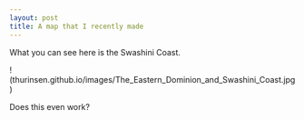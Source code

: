 ```yaml
---
layout: post
title: A map that I recently made
---
```


What you can see here is the Swashini Coast.

!(thurinsen.github.io/images/The_Eastern_Dominion_and_Swashini_Coast.jpg)

Does this even work?
